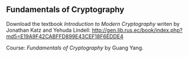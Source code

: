 ## Fundamentals of Cryptography

Download the textbook *Introduction to Modern Cryptography* writen by Jonathan Katz and Yehuda Lindell: 
http://gen.lib.rus.ec/book/index.php?md5=E19A9F42CABFFD899E43CEF18F6EDDE4

Course: *Fundamentals of Cryptography* by Guang Yang.

